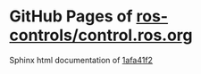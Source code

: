 GitHub Pages of [ros-controls/control.ros.org](https://github.com/ros-controls/control.ros.org.git)
===
Sphinx html documentation of [1afa41f2](https://github.com/ros-controls/control.ros.org/tree/1afa41f2d11cfaf43dc48ffb49a42cac0c1a548e)
